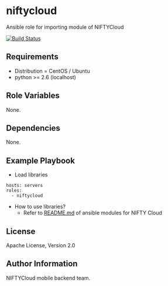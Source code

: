 niftycloud
=========

Ansible role for importing module of NIFTYCloud

[![Build Status](https://travis-ci.org/NIFTYCloud/ansible-role-niftycloud.svg?branch=master)](https://travis-ci.org/NIFTYCloud/ansible-role-niftycloud)

Requirements
------------

* Distribution = CentOS / Ubuntu
* python >= 2.6 (localhost)

Role Variables
--------------

None.

Dependencies
------------

None.

Example Playbook
----------------

* Load libraries
```
hosts: servers
roles:
  - niftycloud
```

* How to use libraries?
  * Refer to [README.md](library/README.md) of ansible modules for NIFTY Cloud

License
-------

Apache License, Version 2.0

Author Information
------------------

NIFTYCloud mobile backend team.
